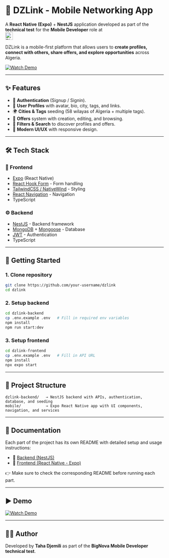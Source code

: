 # 📱 DZLink - Mobile Networking App

A **React Native (Expo)** + **NestJS** application developed as part of the **technical test** for the **Mobile Developer** role at  
<img src="[https://bignova-company.com/wp-content/uploads/2023/11/bignova-1.png]" alt="BigNova" height="24" style="vertical-align: middle;" />

DZLink is a mobile-first platform that allows users to **create profiles, connect with others, share offers, and explore opportunities** across Algeria.

[![Watch Demo](https://img.shields.io/badge/▶️%20Watch%20Demo-purple?style=for-the-badge)](https://drive.google.com/file/d/1uHHoEP8icUEMSF6JWreMVrJizBI-JB9O/view?usp=sharing)

---

## ✨ Features

- 🔐 **Authentication** (Signup / Signin).
- 👤 **User Profiles** with avatar, bio, city, tags, and links.
- 🌍 **Cities & Tags** seeding (58 wilayas of Algeria + multiple tags).
- 📌 **Offers** system with creation, editing, and browsing.
- 🔎 **Filters & Search** to discover profiles and offers.
- 📱 **Modern UI/UX** with responsive design.

---

## 🛠️ Tech Stack

### 📱 Frontend
- [Expo](https://expo.dev/) (React Native)
- [React Hook Form](https://react-hook-form.com/) - Form handling
- [TailwindCSS / NativeWind](https://www.nativewind.dev/) - Styling
- [React Navigation](https://reactnavigation.org/) - Navigation
- TypeScript

### ⚙️ Backend
- [NestJS](https://nestjs.com/) - Backend framework
- [MongoDB](https://www.mongodb.com/) + [Mongoose](https://mongoosejs.com/) - Database
- [JWT](https://jwt.io/) - Authentication
- TypeScript

---

## 🚀 Getting Started

### 1. Clone repository
```bash
git clone https://github.com/your-username/dzlink
cd dzlink
```

### 2. Setup backend
```bash
cd dzlink-backend
cp .env.example .env   # Fill in required env variables
npm install
npm run start:dev
```

### 3. Setup frontend
```bash
cd dzlink-frontend
cp .env.example .env   # Fill in API URL
npm install
npx expo start
```

---

## 📂 Project Structure

```
dzlink-backend/   → NestJS backend with APIs, authentication, database, and seeding
mobile/           → Expo React Native app with UI components, navigation, and services
```

---

## 📖 Documentation

Each part of the project has its own README with detailed setup and usage instructions:

- 📂 [Backend (NestJS)](./dzlink-backend/README.md)
- 📱 [Frontend (React Native - Expo)](./mobile/README.md)

👉 Make sure to check the corresponding README before running each part.

---

## ▶️ Demo

[![Watch Demo](https://img.shields.io/badge/▶️%20Watch%20Demo-purple?style=for-the-badge)]([https://your-demo-video-link.com](https://drive.google.com/file/d/1uHHoEP8icUEMSF6JWreMVrJizBI-JB9O/view?usp=sharing))

---

## 👨‍💻 Author

Developed by **Taha Djemili** as part of the **BigNova Mobile Developer technical test**.
